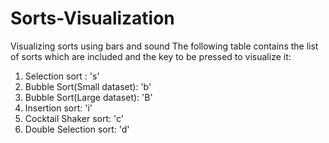 # Sorts-Visualization
Visualizing sorts using bars and sound
The following table contains the list of sorts which are included and the key to be pressed to visualize it:
1. Selection sort :            's'
2. Bubble Sort(Small dataset): 'b'
3. Bubble Sort(Large dataset): 'B'
4. Insertion sort:             'i'
5. Cocktail Shaker sort:       'c'
6. Double Selection sort:      'd'
